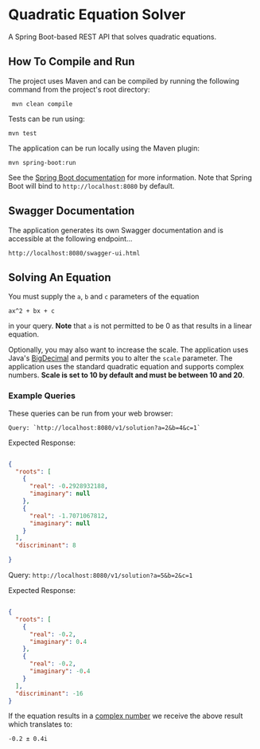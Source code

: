 # Quadratic Equation Solver

A Spring Boot-based REST API that solves quadratic equations.

## How To Compile and Run

The project uses Maven and can be compiled by running the following command from the project's root directory:

     mvn clean compile
    
Tests can be run using:

    mvn test
   
The application can be run locally using the Maven plugin:

    mvn spring-boot:run
    
See the [Spring Boot documentation](https://docs.spring.io/spring-boot/docs/current/reference/html/using-boot-running-your-application.html) for more information. Note that Spring Boot will bind to `http://localhost:8080` by default.

## Swagger Documentation

The application generates its own Swagger documentation and is accessible at the following endpoint...

    http://localhost:8080/swagger-ui.html

## Solving An Equation

You must supply the `a`, `b` and `c` parameters of the equation 

```
ax^2 + bx + c
```

in your query. **Note** that `a` is not permitted to be 0 as that results in a linear equation.

Optionally, you may also want to increase the scale. The application uses Java's [BigDecimal](https://docs.oracle.com/javase/8/docs/api/java/math/BigDecimal.html) and permits you to alter the `scale` parameter.
The application uses the standard quadratic equation and supports complex numbers. **Scale is set to 10 by default and must be between 10 and 20**.

### Example Queries

These queries can be run from your web browser:

    Query: `http://localhost:8080/v1/solution?a=2&b=4&c=1`

Expected Response:

```json

{
  "roots": [
    {
      "real": -0.2928932188,
      "imaginary": null
    },
    {
      "real": -1.7071067812,
      "imaginary": null
    }
  ],
  "discriminant": 8

}

```

Query: `http://localhost:8080/v1/solution?a=5&b=2&c=1`


Expected Response:

```json

{
  "roots": [
    {
      "real": -0.2,
      "imaginary": 0.4
    },
    {
      "real": -0.2,
      "imaginary": -0.4
    }
  ],
  "discriminant": -16
}

```

If the equation results in a [complex number](https://en.wikipedia.org/wiki/Complex_number) we receive the above result which translates to:

    -0.2 ± 0.4i
